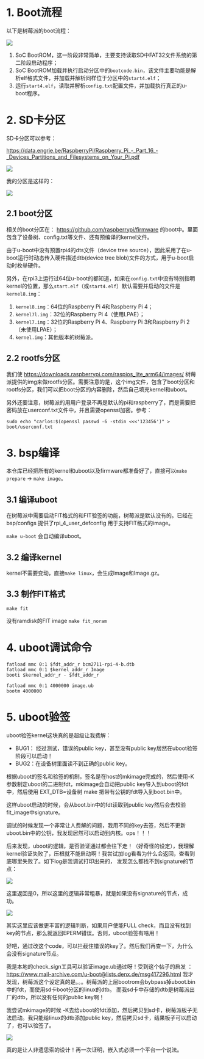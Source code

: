 # 1. Boot流程

以下是树莓派的boot流程：

![](https://raw.githubusercontent.com/carloscn/images/main/typora202403021452499.png)

1. SoC BootROM，这一阶段非常简单，主要支持读取SD中FAT32文件系统的第二阶段启动程序；
2. SoC BootROM加载并执行启动分区中的`bootcode.bin`，该文件主要功能是解析elf格式文件，并加载并解析同样位于分区中的`start4.elf`；
3. 运行`start4.elf`，读取并解析`config.txt`配置文件，并加载执行真正的u-boot程序。

# 2. SD卡分区

SD卡分区可以参考：

https://data.engrie.be/RaspberryPi/Raspberry_Pi_-_Part_16_-_Devices_Partitions_and_Filesystems_on_Your_Pi.pdf

![](https://raw.githubusercontent.com/carloscn/images/main/typora202403021500013.png)

我的分区是这样的：

![](https://raw.githubusercontent.com/carloscn/images/main/typora202403021504540.png)

## 2.1 boot分区

相关的boot分区在： https://github.com/raspberrypi/firmware 的boot中。里面包含了设备树、config.txt等文件、还有预编译的kernel文件。

由于u-boot中没有预置rpi4的dts文件（device tree source），因此采用了在u-boot运行时动态传入硬件描述dtb(device tree blob)文件的方式，用于u-boot启动时枚举硬件。

另外，在rpi3上运行过64位u-boot的都知道，如果在`config.txt`中没有特别指明kernel的位置，那么`start.elf`（或`start4.elf`）默认需要并启动的文件是`kernel8.img`：

1. `kernel8.img`：64位的Raspberry Pi 4和Raspberry Pi 4；
2. `kernel7l.img`：32位的Raspberry Pi 4（使用LPAE）；
3. `kernel7.img`：32位的Raspberry Pi 4、Raspberry Pi 3和Raspberry Pi 2（未使用LPAE）；
4. `kernel.img`：其他版本的树莓派。

## 2.2 rootfs分区

我们使 https://downloads.raspberrypi.com/raspios_lite_arm64/images/ 树莓派提供的img来做rootfs分区。需要注意的是，这个img文件，包含了boot分区和rootfs分区，我们可以把boot分区的内容删除，然后自己填充kernel和uboot。

另外还要注意，树莓派的用用户登录不再是默认的pi和raspberry了，而是需要把密码放在userconf.txt文件中，并且需要openssl加密。参考：

`sudo echo "carlos:$(openssl passwd -6 -stdin <<<'123456')" > boot/userconf.txt`

# 3. bsp编译

本仓库已经把所有的kernel和uboot以及firmware都准备好了，直接可以`make prepare` -> `make image`。

## 3.1 编译uboot

在树莓派中需要启动FIT格式的和FIT验签的功能，树莓派是默认没有的。已经在bsp/configs 提供了rpi_4_user_defconfig 用于支持FIT格式的image。

`make u-boot` 会自动编译uboot。

## 3.2 编译kernel

kernel不需要变动，直接`make linux`，会生成Image和Image.gz。

## 3.3 制作FIT格式

`make fit`

没有ramdisk的FIT image `make fit_noram`

# 4. uboot调试命令

```
fatload mmc 0:1 $fdt_addr_r bcm2711-rpi-4-b.dtb
fatload mmc 0:1 $kernel_addr_r Image
booti $kernel_addr_r - $fdt_addr_r

fatload mmc 0:1 4000000 image.ub
bootm 4000000
```

# 5. uboot验签

uboot验签kernel这块真的是超级让我费解：
* BUG1： 经过测试，错误的public key，甚至没有public key居然在uboot验签阶段可以启动！
* BUG2：在设备树里面读不到正确的public key。

根据uboot的签名和验签的机制，签名是在host的mkimage完成的，然后使用-K参数制定uboot的二进制fdt，mkimage会自动把public key导入到uboot的fdt中，然后使用 EXT_DTB=设备树 make 把带有公钥的fdt导入到boot.bin中。

这样uboot启动的时候，会从boot.bin中的fdt读取到public key然后会去校验fit_image中signature。

调试的时候发现一个非常让人费解的问题，我用不同的key去签，然后不更新uboot.bin中的公钥，我发现居然可以启动到内核。ops！！！

后来发现，uboot的逻辑，是否验证通过都会往下走！（好奇怪的设定），我理解kernel验证失败了，压根就不能启动啊！我尝试加log看看为什么会返回，查看到底哪里失败了。如下log是我调试打印出来的， 发现怎么都找不到signature的节点：

![](https://raw.githubusercontent.com/carloscn/images/main/typora202403031047853.png)

这里返回是0，所以这里的逻辑非常粗暴，就是如果没有signature的节点，成功。

![](https://raw.githubusercontent.com/carloscn/images/main/typoratyporatypora202403031034197.png)

其实这里应该做更丰富的逻辑判断，如果用户使能FULL check，而且没有找到key的节点，那么就返回EPERM错误。否则，uboot验签有啥用！

好吧，通过改这个code，可以拦截住错误的key了。然后我们再查一下，为什么会没有signature节点。

我是本地的check_sign工具可以验证image.ub通过呀！受到这个帖子的启发 ： https://www.mail-archive.com/u-boot@lists.denx.de/msg417296.html  我才发现，树莓派这个设定真的是。。。树莓派的上层bootrom会bybpass掉uboot.bin中的fdt，而使用sd卡boot分区的linux的dtb。 而我sd卡中存储的dtb是树莓派出厂的dtb，所以没有任何的public key啊！

我尝试mkimage的时候 -K去给uboot的fdt添加，然后拷贝到sd卡，树莓派板子无法启动。我只能给linux的dtb添加public key，然后拷贝sd卡，结果板子可以启动了，也可以验签了。

![](https://raw.githubusercontent.com/carloscn/images/main/typoratypora202403031045031.png)

真的是让人非遗思索的设计！再一次证明，嵌入式必须一个平台一个说法。
